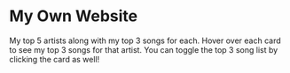 # My Own Website
My top 5 artists along with my top 3 songs for each.
Hover over each card to see my top 3 songs for that artist.
You can toggle the top 3 song list by clicking the card as well!